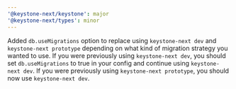 ```yaml
---
'@keystone-next/keystone': major
'@keystone-next/types': minor
---
```


Added `db.useMigrations` option to replace using `keystone-next dev` and `keystone-next prototype` depending on what kind of migration strategy you wanted to use. If you were previously using `keystone-next dev`, you should set `db.useMigrations` to true in your config and continue using `keystone-next dev`. If you were previously using `keystone-next prototype`, you should now use `keystone-next dev`.
